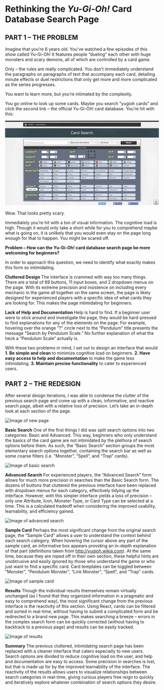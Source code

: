 # Rethinking the _Yu-Gi-Oh!_ Card Database Search Page

## PART 1 – THE PROBLEM

Imagine that you’re 6 years old. You’ve watched a few episodes of this show called Yu-Gi-Oh! It features people “dueling” each other with huge monsters and scary demons, all of which are controlled by a card game.

Only – the rules are really complicated. You don’t immediately understand the paragraphs on paragraphs of text that accompany each card, detailing minute effects or duel restrictions that only get more and more complicated as the series progresses.

You want to learn more, but you’re intimated by the complexity.

You go online to look up some cards. Maybe you search “yugioh cards” and click the second link – the official Yu-Gi-Oh! card database. You’re hit with this:

![Image of Original Page](assets/original.png)

Wow. That looks pretty scary.

Immediately you’re hit with a ton of visual information. The cognitive load is high. Though it would only take a short while for you to comprehend maybe what is going on, it is unlikely that you would even stay on the page long enough for that to happen. You might be scared off.

**Problem – How can the Yu-Gi-Oh! card database search page be more welcoming for beginners?**

In order to approach this question, we need to identify what exactly makes this form so intimidating.

**Cluttered Design**
The interface is crammed with way too many things. There are a total of 69 buttons, 11 input boxes, and 2 dropdown menus on the page. With its extreme precision and insistence on including every mechanic in the game all together on the same screen, the page is likely designed for experienced players with a specific idea of what cards they are looking for. This makes the page intimidating for beginners.

**Lack of Help and Documentation**
Help is hard to find. If a beginner user were to stick around and investigate the page, they would be hard-pressed to find explanations for any of the elements on the page. For example, hovering over the orange “?” circle next to the “Pendulum” title presents the message “Search by Pendulum Scale.” No further explanation of what the heck a “Pendulum Scale” actually is.

With these two problems in mind, I set out to design an interface that would:
**1.	Be simple and clean** to minimize cognitive load on beginners.
**2.	Have easy access to help and documentation** to make the game less intimidating.
**3.	Maintain precise functionality** to cater to experienced users.

## PART 2 – THE REDESIGN

After several design iterations, I was able to condense the clutter of the previous search page and come up with a clean, informative, and reactive search page, albeit with a relative loss of precision. Let’s take an in-depth look at each section of the page.

![Image of new page](https://github.com/mikecolonna/yugioh-database-search-redesign/assets/redesign.png)

**Basic Search**
One of the first things I did was split search options into two categories: Basic and Advanced. This way, beginners who only understand the basics of the card game are not intimidated by the plethora of search options before them. As such, the “Basic Search” section groups the most elementary search options together, containing the search bar as well as some coarse filters (i.e. “Monster”, “Spell”, and “Trap” cards).

![Image of basic search](https://github.com/mikecolonna/yugioh-database-search-redesign/assets/basic.png)

**Advanced Search**
For experienced players, the “Advanced Search” form allows for much more precision in searches than the Basic Search form. The dozens of buttons that cluttered the previous interface have been replaced with dropdown menus for each category, effectively tidying up the interface. However, with this simpler interface yields a loss of precision – only one Attribute, Icon, Monster Type, or Card Type can be selected at a time. This is a calculated tradeoff when considering the improved usability, learnability, and efficiency gained.

![Image of advanced search](https://github.com/mikecolonna/yugioh-database-search-redesign/assets/advanced.png)

**Sample Card**
Perhaps the most significant change from the original search page, the “Sample Card” allows a user to understand the context behind each search category. When hovering the cursor above any part of the sample card, an informative box appears providing an in-depth explanation of that part (definitions taken from http://yugioh.wikia.com). At the same time, because they are roped off in their own section, these helpful hints are unobtrusive and easily ignored by those who understand the game or who just want to find a specific card. Card templates can be toggled between “Monster”, “Pendulum Monster”, “Link Monster”, “Spell”, and “Trap” cards.

![Image of sample card](https://github.com/mikecolonna/yugioh-database-search-redesign/assets/sample-card.png)

**Results**
Though the individual results themselves remain virtually unchanged (as I found that they organized information in a pragmatic and easy to comprehend way), the most significant change from the previous interface is the reactivity of this section. Using React, cards can be filtered and sorted in real-time, without having to submit a complicated form and be redirected to a brand new page. This makes searching a breeze – errors in the complex search form can be quickly corrected (without having to backtrack to a previous page) and results can be easily tracked.

![Image of results](https://github.com/mikecolonna/yugioh-database-search-redesign/assets/results.png)

**Summary**
The previous cluttered, intimidating search page has been replaced with a cleaner interface that caters especially to new users. Search options are divided to reduce cognitive load on the user, and help and documentation are easy to access. Some precision in searches is lost, but that is made up for by the improved learnability of the interface. The reactivity of the results allows users to visualize relationships between search categories in real-time, giving curious players free reign to quickly and iteratively explore whatever combination of search options they desire.
